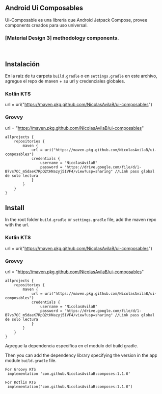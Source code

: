## Android Ui Composables
Ui-Composable es una librería que Android Jetpack Compose, provee components creados para uso universal.

### [Material Design 3] methodology components.

<br/>

## Instalación
En la raíz de tu carpeta ```build.gradle``` o en ```settings.gradle``` en este archivo, agregue el repo de maven + su url y credenciales globales.

### Kotlin KTS
url = uri("https://maven.pkg.github.com/NicolasAvilaB/ui-composables")

### Grovvy
url = "https://maven.pkg.github.com/NicolasAvilaB/ui-composables"

```
allprojects {
    repositories {
        maven {
            url = uri("https://maven.pkg.github.com/NicolasAvilaB/ui-composables")
            credentials {
                username = "NicolasAvilaB"
                password = "https://drive.google.com/file/d/1-B7vs7OC_m5daeK7RpQ2tHNazyj5IVF4/view?usp=sharing" //Link pass global de solo lectura
            }
        }
    }
}
```
## Install
In the  root folder ```build.gradle``` or ```settings.gradle``` file, add the maven repo with the url.

### Kotlin KTS
url = uri("https://maven.pkg.github.com/NicolasAvilaB/ui-composables")

### Grovvy
url = "https://maven.pkg.github.com/NicolasAvilaB/ui-composables"

```
allprojects {
    repositories {
        maven {
            url = uri("https://maven.pkg.github.com/NicolasAvilaB/ui-composables")
            credentials {
                username = "NicolasAvilaB"
                password = "https://drive.google.com/file/d/1-B7vs7OC_m5daeK7RpQ2tHNazyj5IVF4/view?usp=sharing" //Link pass global de solo lectura
            }
        }
    }
}
```
Agregue la dependencia específica en el modulo del build gradle.

Then you can add the dependency library specifying the version in the app module ```build.gradle``` file.
```
For Groovy KTS
 implementation 'com.github.NicolasAvilaB:composes:1.1.0'

For Kotlin KTS
 implementation("com.github.NicolasAvilaB:composes:1.1.0")

```

<br/>

